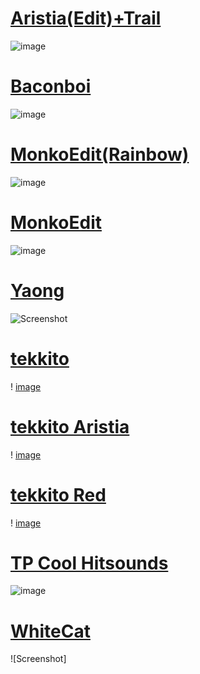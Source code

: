 # [Aristia(Edit)+Trail](https://b.catgirlsare.sexy/BkRcoKLc7PSO.osk)
![image](https://user-images.githubusercontent.com/113880424/198301797-c315aac4-00c5-45d7-acf9-6093e6895373.png)

# [Baconboi](https://b.catgirlsare.sexy/lWTfn2kg.osk)
![image](https://cdn1.osuck.net/screenshots/bf4260e9ed071695ed55eab8bc9b0542.webp)

# [MonkoEdit(Rainbow)](https://rektygon.s-ul.eu/LpO3ZXOQ)
![image](https://i.imgur.com/6RpAgPr.png)

# [MonkoEdit](https://b.catgirlsare.sexy/VzOxtPp5.osk)
![image](https://cdn1.osuck.net/screenshots/ab358180380acd6b11f7def15b844b20.webp)

# [Yaong](https://circle-people.com/wp-content/Skins/Yaong/Yaong%202017-08-10.osk)
![Screenshot](https://osuskins.net/screenshots/Hp4gyE5.jpg)

# [tekkito](https://puu.sh/IbROK.osk)
! [image](https://cdn.discordapp.com/attachments/1018508502907502653/1038067601529647144/screenshot003.png)

# [tekkito Aristia](https://7137nel.s-ul.eu/73r2AQ5V.osk)
! [image](https://cdn.discordapp.com/attachments/1018750967023407174/1038068257539752036/screenshot004.png)

# [tekkito Red](https://drive.google.com/file/d/1wO4V0XbdD1HxbIGKUN-EklOkIrPLkfAK/)
! [image](https://cdn.discordapp.com/attachments/1018750967023407174/1038068774995238932/screenshot005.png)

# [TP Cool Hitsounds](https://b.catgirlsare.sexy/xDxf8KtxWgSb.osk)
![image](https://cdn1.osuck.net/screenshots/cae2b8e2fbf4a4be50f1712a6b164134.webp)

# [WhiteCat](https://gerwi2.s-ul.eu/GNrMFZIT)
![Screenshot]
